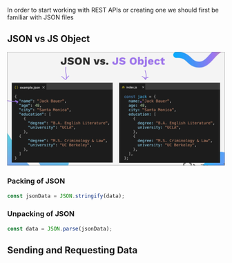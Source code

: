 In order to start working with REST APIs or creating one we should first be familiar with JSON files

## JSON vs JS Object

![alt text](image.png)

### Packing of JSON

```js
const jsonData = JSON.stringify(data);
```

### Unpacking of JSON

```js
const data = JSON.parse(jsonData);
```

## Sending and Requesting Data
